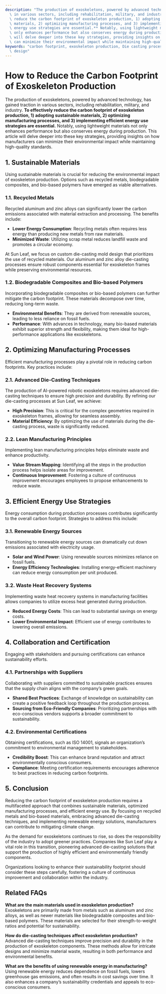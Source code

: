 ```yaml
---
description: "The production of exoskeletons, powered by advanced technology, has gained traction\
  \ in various sectors, including rehabilitation, military, and industry. **To effectively\
  \ reduce the carbon footprint of exoskeleton production, 1) adopting sustainable\
  \ materials, 2) optimizing manufacturing processes, and 3) implementing efficient\
  \ energy use strategies are essential.** Notably, using lightweight materials not\
  \ only enhances performance but also conserves energy during production. This article\
  \ will delve deeper into these key strategies, providing insights on how manufacturers\
  \ can minimize their environmental impact while maintaining high-quality standards."
keywords: "carbon footprint, exoskeleton production, Die casting process, Heat dissipation optimization\
  \ design"
---
```

# How to Reduce the Carbon Footprint of Exoskeleton Production

The production of exoskeletons, powered by advanced technology, has gained traction in various sectors, including rehabilitation, military, and industry. **To effectively reduce the carbon footprint of exoskeleton production, 1) adopting sustainable materials, 2) optimizing manufacturing processes, and 3) implementing efficient energy use strategies are essential.** Notably, using lightweight materials not only enhances performance but also conserves energy during production. This article will delve deeper into these key strategies, providing insights on how manufacturers can minimize their environmental impact while maintaining high-quality standards.

## **1. Sustainable Materials**

Using sustainable materials is crucial for reducing the environmental impact of exoskeleton production. Options such as recycled metals, biodegradable composites, and bio-based polymers have emerged as viable alternatives. 

### **1.1. Recycled Metals**

Recycled aluminum and zinc alloys can significantly lower the carbon emissions associated with material extraction and processing. The benefits include:

- **Lower Energy Consumption**: Recycling metals often requires less energy than producing new metals from raw materials.
- **Minimized Waste**: Utilizing scrap metal reduces landfill waste and promotes a circular economy.

At Sun Leaf, we focus on custom die-casting mold design that prioritizes the use of recycled materials. Our aluminum and zinc alloy die-casting processes ensure robust components essential for exoskeleton frames while preserving environmental resources.

### **1.2. Biodegradable Composites and Bio-based Polymers**

Incorporating biodegradable composites or bio-based polymers can further mitigate the carbon footprint. These materials decompose over time, reducing long-term waste.

- **Environmental Benefits**: They are derived from renewable sources, leading to less reliance on fossil fuels.
- **Performance**: With advances in technology, many bio-based materials exhibit superior strength and flexibility, making them ideal for high-performance applications like exoskeletons.

## **2. Optimizing Manufacturing Processes**

Efficient manufacturing processes play a pivotal role in reducing carbon footprints. Key practices include:

### **2.1. Advanced Die-Casting Techniques**

The production of AI-powered robotic exoskeletons requires advanced die-casting techniques to ensure high precision and durability. By refining our die-casting processes at Sun Leaf, we achieve:

- **High Precision**: This is critical for the complex geometries required in exoskeleton frames, allowing for seamless assembly.
- **Material Efficiency**: By optimizing the use of materials during the die-casting process, waste is significantly reduced.

### **2.2. Lean Manufacturing Principles**

Implementing lean manufacturing principles helps eliminate waste and enhance productivity.

- **Value Stream Mapping**: Identifying all the steps in the production process helps isolate areas for improvement.
- **Continuous Improvement**: Fostering a culture of continuous improvement encourages employees to propose enhancements to reduce waste.

## **3. Efficient Energy Use Strategies**

Energy consumption during production processes contributes significantly to the overall carbon footprint. Strategies to address this include:

### **3.1. Renewable Energy Sources**

Transitioning to renewable energy sources can dramatically cut down emissions associated with electricity usage.

- **Solar and Wind Power**: Using renewable sources minimizes reliance on fossil fuels.
- **Energy Efficiency Technologies**: Installing energy-efficient machinery can reduce energy consumption per unit produced.

### **3.2. Waste Heat Recovery Systems**

Implementing waste heat recovery systems in manufacturing facilities allows companies to utilize excess heat generated during production. 

- **Reduced Energy Costs**: This can lead to substantial savings on energy costs.
- **Lower Environmental Impact**: Efficient use of energy contributes to lowering overall emissions.

## **4. Collaboration and Certification**

Engaging with stakeholders and pursuing certifications can enhance sustainability efforts.

### **4.1. Partnerships with Suppliers**

Collaborating with suppliers committed to sustainable practices ensures that the supply chain aligns with the company’s green goals.

- **Shared Best Practices**: Exchange of knowledge on sustainability can create a positive feedback loop throughout the production process.
- **Sourcing from Eco-Friendly Companies**: Prioritizing partnerships with eco-conscious vendors supports a broader commitment to sustainability.

### **4.2. Environmental Certifications**

Obtaining certifications, such as ISO 14001, signals an organization’s commitment to environmental management to stakeholders.

- **Credibility Boost**: This can enhance brand reputation and attract environmentally conscious consumers.
- **Compliance**: Meeting certification requirements encourages adherence to best practices in reducing carbon footprints.

## **5. Conclusion**

Reducing the carbon footprint of exoskeleton production requires a multifaceted approach that combines sustainable materials, optimized manufacturing processes, and efficient energy use. By focusing on recycled metals and bio-based materials, embracing advanced die-casting techniques, and implementing renewable energy solutions, manufacturers can contribute to mitigating climate change.

As the demand for exoskeletons continues to rise, so does the responsibility of the industry to adopt greener practices. Companies like Sun Leaf play a vital role in this transition, pioneering advanced die-casting solutions that support the production of highly efficient and environmentally friendly components.

Organizations looking to enhance their sustainability footprint should consider these steps carefully, fostering a culture of continuous improvement and collaboration within the industry. 

## Related FAQs

**What are the main materials used in exoskeleton production?**  
Exoskeletons are primarily made from metals such as aluminum and zinc alloys, as well as newer materials like biodegradable composites and bio-based polymers. These materials are selected for their strength-to-weight ratios and potential for sustainability.

**How do die-casting techniques affect exoskeleton production?**  
Advanced die-casting techniques improve precision and durability in the production of exoskeleton components. These methods allow for intricate designs and minimize material waste, resulting in both performance and environmental benefits.

**What are the benefits of using renewable energy in manufacturing?**  
Using renewable energy reduces dependence on fossil fuels, lowers greenhouse gas emissions, and often results in cost savings over time. It also enhances a company’s sustainability credentials and appeals to eco-conscious consumers.
